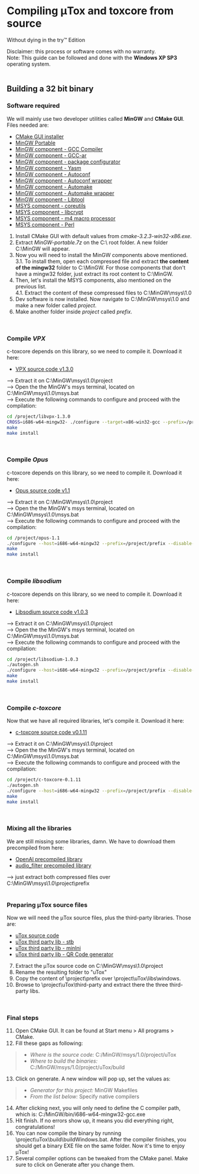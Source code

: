 # Compiling μTox and toxcore from source

Without dying in the try™ Edition

Disclaimer: this process or software comes with no warranty. <br />
Note: This guide can be followed and done with the **Windows XP SP3** operating system.
<br />
<br />

## Building a 32 bit binary

### Software required

We will mainly use two developer utilities called **MinGW** and **CMake GUI**. Files needed are:

- [CMake GUI installer](https://github.com/blueclouds8666/uTox_XP/raw/files/utilities/cmake-3.2.3-win32-x86.exe)
- [MinGW Portable](https://github.com/blueclouds8666/uTox_XP/raw/files/utilities/MinGW-portable.7z)
- [MinGW component - GCC Compiler](https://github.com/blueclouds8666/uTox_XP/raw/files/utilities/MinGW%20Packages%20x86/mingw-w64-i686-7.1.0-release-win32-dwarf-rt_v5-rev2.7z)
- [MinGW component - GCC-ar](https://github.com/blueclouds8666/uTox_XP/raw/files/utilities/MinGW%20Packages%20x86/mingw-w64-i686-7.1.0-hotfix-for-gcc-ar.7z)
- [MinGW component - package configurator](https://github.com/blueclouds8666/uTox_XP/raw/files/utilities/MinGW%20Packages%20x86/mingw-w64-i686-pkg-config-0.29-1-any.pkg.tar.xz)
- [MinGW component - Yasm](https://github.com/blueclouds8666/uTox_XP/raw/files/utilities/MinGW%20Packages%20shared/mingw-w64-i686-yasm-1.3.0-2-any.pkg.tar.xz)
- [MinGW component - Autoconf](https://github.com/blueclouds8666/uTox_XP/raw/files/utilities/MinGW%20Packages%20shared/autoconf2.5-2.68-1-mingw32-bin.tar.xz)
- [MinGW component - Autoconf wrapper](https://github.com/blueclouds8666/uTox_XP/raw/files/utilities/MinGW%20Packages%20shared/autoconf-10-1-mingw32-bin.tar.xz)
- [MinGW component - Automake](https://github.com/blueclouds8666/uTox_XP/raw/files/utilities/MinGW%20Packages%20shared/automake1.11-1.11.1-1-mingw32-bin.tar.xz)
- [MinGW component - Automake wrapper](https://github.com/blueclouds8666/uTox_XP/raw/files/utilities/MinGW%20Packages%20shared/automake-4-1-mingw32-bin.tar.xz)
- [MinGW component - Libtool](https://github.com/blueclouds8666/uTox_XP/raw/files/utilities/MinGW%20Packages%20shared/libtool-2.4-1-mingw32-bin.tar.xz)
- [MSYS component - coreutils](https://github.com/blueclouds8666/uTox_XP/raw/files/utilities/MinGW%20Packages%20msys/coreutils-5.97-MSYS-1.0.11-snapshot.tar.xz)
- [MSYS component - libcrypt](https://github.com/blueclouds8666/uTox_XP/raw/files/utilities/MinGW%20Packages%20msys/libcrypt-1.1_1-3-msys-1.0.13-dll-0.tar.xz)
- [MSYS component - m4 macro processor](https://github.com/blueclouds8666/uTox_XP/raw/files/utilities/MinGW%20Packages%20msys/m4-1.4.16-2-msys-1.0.17-bin.tar.xz)
- [MSYS component - Perl](https://github.com/blueclouds8666/uTox_XP/raw/files/utilities/MinGW%20Packages%20msys/perl-5.8.8-1-msys-1.0.17-bin.tar.xz)

1. Install CMake GUI with default values from *cmake-3.2.3-win32-x86.exe*.
2. Extract *MinGW-portable.7z* on the C:\ root folder. A new folder C:\MinGW will appear.
3. Now you will need to install the MinGW components above mentioned. <br />
  3.1. To install them, open each compressed file and extract **the content of the mingw32** folder to C:\MinGW. For those components that don't have a mingw32 folder, just extract its root content to C:\MinGW.
4. Then, let's install the MSYS components, also mentioned on the previous list. <br />
  4.1. Extract the content of these compressed files to C:\MinGW\msys\1.0
5. Dev software is now installed. Now navigate to C:\MinGW\msys\1.0 and make a new folder called *project*.
6. Make another folder inside *project* called *prefix*.
<br />

### Compile *VPX*

c-toxcore depends on this library, so we need to compile it. Download it here:

- [VPX source code v1.3.0](https://codeload.github.com/webmproject/libvpx/zip/v1.3.0)

--> Extract it on C:\MinGW\msys\1.0\project\
--> Open the the MinGW's msys terminal, located on C:\MinGW\msys\1.0\msys.bat <br />
--> Execute the following commands to configure and proceed with the compilation:

```sh
cd /project/libvpx-1.3.0
CROSS=i686-w64-mingw32- ./configure --target=x86-win32-gcc --prefix=/project/prefix --disable-examples --disable-unit-tests --disable-shared --enable-static
make
make install
```
<br />

### Compile *Opus*

c-toxcore depends on this library, so we need to compile it. Download it here:

- [Opus source code v1.1](https://ftp.osuosl.org/pub/xiph/releases/opus/opus-1.1.tar.gz)

--> Extract it on C:\MinGW\msys\1.0\project\
--> Open the the MinGW's msys terminal, located on C:\MinGW\msys\1.0\msys.bat <br />
--> Execute the following commands to configure and proceed with the compilation:

```sh
cd /project/opus-1.1
./configure --host=i686-w64-mingw32 --prefix=/project/prefix --disable-extra-programs --disable-doc --disable-shared --enable-static
make
make install
```
<br />

### Compile *libsodium*

c-toxcore depends on this library, so we need to compile it. Download it here:

- [Libsodium source code v1.0.3](https://github.com/jedisct1/libsodium/archive/1.0.3.zip)

--> Extract it on C:\MinGW\msys\1.0\project\
--> Open the the MinGW's msys terminal, located on C:\MinGW\msys\1.0\msys.bat <br />
--> Execute the following commands to configure and proceed with the compilation:

```sh
cd /project/libsodium-1.0.3
./autogen.sh
./configure --host=i686-w64-mingw32 --prefix=/project/prefix --disable-shared --enable-static
make
make install
```
<br />

### Compile *c-toxcore*

Now that we have all required libraries, let's compile it. Download it here:

- [c-toxcore source code v0.1.11](https://github.com/TokTok/c-toxcore/archive/v0.1.11.zip)

--> Extract it on C:\MinGW\msys\1.0\project\
--> Open the the MinGW's msys terminal, located on C:\MinGW\msys\1.0\msys.bat <br />
--> Execute the following commands to configure and proceed with the compilation:

```sh
cd /project/c-toxcore-0.1.11
./autogen.sh
./configure --host=i686-w64-mingw32 --prefix=/project/prefix --disable-ntox --disable-tests --disable-testing --with-dependency-search=/project/prefix --disable-shared --enable-static
make
make install
```
<br />

### Mixing all the libraries

We are still missing some libraries, damn. We have to download them precompiled from here:

- [OpenAl precompiled library](https://github.com/blueclouds8666/uTox_XP/raw/files/libraries-precompiled/windows-x64/libopenal-1.16.0_build_windows_x86-64.zip)
- [audio_filter precompiled library](https://github.com/blueclouds8666/uTox_XP/raw/files/libraries-precompiled/windows-x86/libfilteraudio_build_windows_x86.zip)

--> just extract both compressed files over C:\MinGW\msys\1.0\project\prefix
<br />
<br />

### Preparing μTox source files

Now we will need the μTox source files, plus the third-party libraries. Those are:

- [uTox source code](https://github.com/blueclouds8666/uTox_XP/archive/oldtoxcore.zip)
- [uTox third party lib - stb](https://github.com/blueclouds8666/uTox_XP/raw/files/third-party%20libraries/stb-9d9f75eb682dd98b34de08bb5c489c6c561c9fa6.zip)
- [uTox third party lib - minIni](https://github.com/blueclouds8666/uTox_XP/raw/files/third-party%20libraries/minIni-77908366d4c0a758e33c4c6f39a29eba836ae7dd.zip)
- [uTox third party lib - QR Code generator](https://github.com/blueclouds8666/uTox_XP/raw/files/third-party%20libraries/QR-Code-generator-7e18dfe885f1cf2924078542927496c35d575ce7.zip)

7. Extract the μTox source code on C:\MinGW\msys\1.0\project
8. Rename the resulting folder to "uTox"
9. Copy the content of  \project\prefix  over  \project\uTox\libs\windows.
10. Browse to \project\uTox\third-party and extract there the three third-party libs.
<br />

### Final steps

11. Open CMake GUI. It can be found at Start menu > All programs > CMake.
12. Fill these gaps as following:

> - *Where is the source code:* C:/MinGW/msys/1.0/project/uTox
> - *Where to build the binaries:* C:/MinGW/msys/1.0/project/uTox/build

13. Click on generate. A new window will pop up, set the values as:

> - *Generator for this project:* MinGW Makefiles
> - *From the list below:* Specify native compilers

14. After clicking next, you will only need to define the C compiler path, which is: C:/MinGW/bin/i686-w64-mingw32-gcc.exe
15. Hit finish. If no errors show up, it means you did everything right, congratulations!
16. You can now compile the binary by running \project\uTox\build\buildWindows.bat. After the compiler finishes, you should get a binary EXE file on the same folder. Now it's time to enjoy μTox!
17. Several compiler options can be tweaked from the CMake panel. Make sure to click on Generate after you change them.
<br />
<br />
